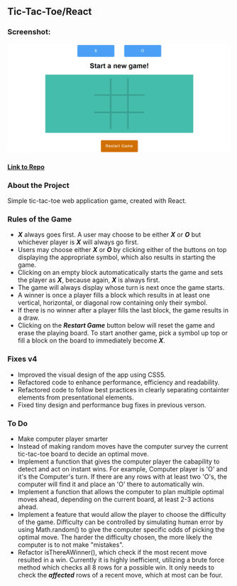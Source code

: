 ## Tic-Tac-Toe/React

### Screenshot:
  ![Screenshot](public/img/homepage.png)
  
#### [Link to Repo](https://github.com/Arathurs/Tic-Tac-Toe-V2.git/)  

### About the Project

Simple tic-tac-toe web application game, created with React.

### Rules of the Game

- ***X*** always goes first. A user may choose to be either ***X*** or ***O*** but whichever player is ***X*** will always go first.
- Users may choose either ***X*** or ***O*** by clicking either of the buttons on top displaying the appropriate symbol, which also results in starting the game.
- Clicking on an empty block automaticatically starts the game and sets the player as ***X***, because again, ***X*** is always first.
- The game will always display whose turn is next once the game starts.
- A winner is once a player fills a block which results in at least one vertical, horizontal, or diagonal row containing only their symbol.
- If there is no winner after a player fills the last block, the game results in a draw.
- Clicking on the ***Restart Game*** button below will reset the game and erase the playing board. To start another game, pick a symbol up top or fill a block on the board to immediately become ***X***.

### Fixes v4

- Improved the visual design of the app using CSS5.
- Refactored code to enhance performance, efficiency and readability.
- Refactored code to follow best practices in clearly separating containter elements from presentational elements.
- Fixed tiny design and performance bug fixes in previous verson.


### To Do

- Make computer player smarter
- Instead of making random moves have the computer survey the current tic-tac-toe board to decide an optimal move.
- Implement a function that gives the computer player the cabapility to detect and act on instant wins. For example, Computer player is 'O' and it's the Computer's turn. If there are any rows with at least two 'O's, the computer will find it and place an 'O' there to automatically win.
- Implement a function that allows the computer to plan multiple optimal moves ahead, depending on the current board, at least 2-3 actions ahead.
- Implement a feature that would allow the player to choose the difficulty of the game. Difficulty can be controlled by simulating human error by using Math.random() to give the computer specific odds of picking the optimal move. The harder the difficulty chosen, the more likely the computer is to not make "mistakes".
- Refactor isThereAWinner(), which check if the most recent move resulted in a win. Currently it is highly inefficient, utilizing a brute force method which checks all 8 rows for a possible win. It only needs to check the ***affected*** rows of a recent move, which at most can be four.